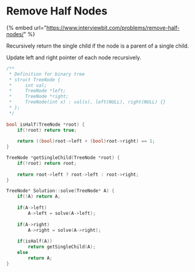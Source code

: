 # Remove Half Nodes

{% embed url="https://www.interviewbit.com/problems/remove-half-nodes/" %}

Recursively return the single child if the node is a parent of a single child.

Update left and right pointer of each node recursively.

```cpp
/**
 * Definition for binary tree
 * struct TreeNode {
 *     int val;
 *     TreeNode *left;
 *     TreeNode *right;
 *     TreeNode(int x) : val(x), left(NULL), right(NULL) {}
 * };
 */
 
bool isHalf(TreeNode *root) {
    if(!root) return true;
    
    return ((bool)root->left + (bool)root->right) == 1;
}

TreeNode *getSingleChild(TreeNode *root) {
    if(!root) return root;
    
    return root->left ? root->left : root->right;
}

TreeNode* Solution::solve(TreeNode* A) {
    if(!A) return A;
    
    if(A->left)
        A->left = solve(A->left);
        
    if(A->right)
        A->right = solve(A->right);
    
    if(isHalf(A))
        return getSingleChild(A);
    else 
        return A;
}
```
